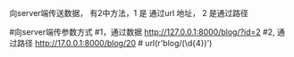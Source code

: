 向server端传送数据，
有2中方法，1 是 通过url 地址， 2 是通过路径     

#向server端传参数方式
    #1，通过数据 http://127.0.0.1:8000/blog/?id=2
    #2, 通过路径  http://17.0.0.1:8000/blog/20
                        # url(r'blog/(\d{4})')